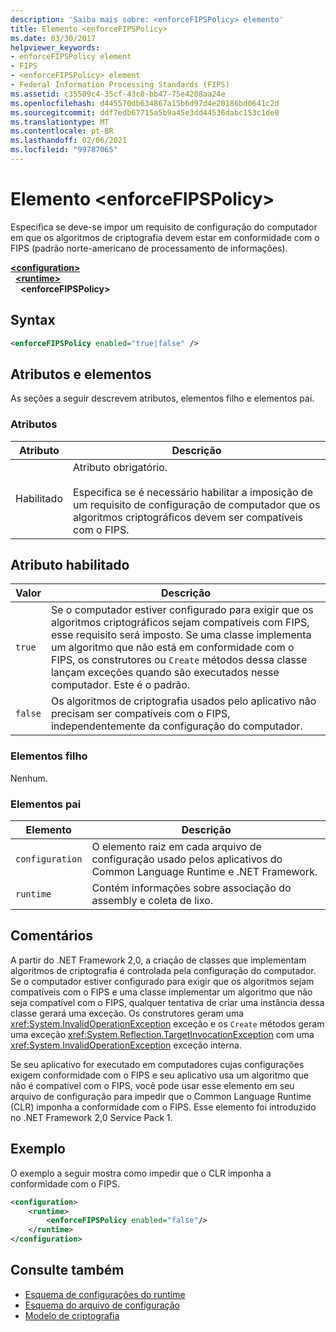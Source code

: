 ```yaml
---
description: 'Saiba mais sobre: <enforceFIPSPolicy> elemento'
title: Elemento <enforceFIPSPolicy>
ms.date: 03/30/2017
helpviewer_keywords:
- enforceFIPSPolicy element
- FIPS
- <enforceFIPSPolicy> element
- Federal Information Processing Standards (FIPS)
ms.assetid: c35509c4-35cf-43c0-bb47-75e4208aa24e
ms.openlocfilehash: d445570db634867a15b6d97d4e20186bd0641c2d
ms.sourcegitcommit: ddf7edb67715a5b9a45e3dd44536dabc153c1de0
ms.translationtype: MT
ms.contentlocale: pt-BR
ms.lasthandoff: 02/06/2021
ms.locfileid: "99787065"
---
```

# <a name="enforcefipspolicy-element"></a>Elemento \<enforceFIPSPolicy>

Especifica se deve-se impor um requisito de configuração do computador em que os algoritmos de criptografia devem estar em conformidade com o FIPS (padrão norte-americano de processamento de informações).  
  
[**\<configuration>**](../configuration-element.md)\
&nbsp;&nbsp;[**\<runtime>**](runtime-element.md)\
&nbsp;&nbsp;&nbsp;&nbsp;**\<enforceFIPSPolicy>**  
  
## <a name="syntax"></a>Syntax  
  
```xml  
<enforceFIPSPolicy enabled="true|false" />  
```  
  
## <a name="attributes-and-elements"></a>Atributos e elementos  

 As seções a seguir descrevem atributos, elementos filho e elementos pai.  
  
### <a name="attributes"></a>Atributos  
  
|Atributo|Descrição|  
|---------------|-----------------|  
|Habilitado|Atributo obrigatório.<br /><br /> Especifica se é necessário habilitar a imposição de um requisito de configuração de computador que os algoritmos criptográficos devem ser compatíveis com o FIPS.|  
  
## <a name="enabled-attribute"></a>Atributo habilitado  
  
|Valor|Descrição|  
|-----------|-----------------|  
|`true`|Se o computador estiver configurado para exigir que os algoritmos criptográficos sejam compatíveis com FIPS, esse requisito será imposto. Se uma classe implementa um algoritmo que não está em conformidade com o FIPS, os construtores ou `Create` métodos dessa classe lançam exceções quando são executados nesse computador. Este é o padrão.|  
|`false`|Os algoritmos de criptografia usados pelo aplicativo não precisam ser compatíveis com o FIPS, independentemente da configuração do computador.|  
  
### <a name="child-elements"></a>Elementos filho  

 Nenhum.  
  
### <a name="parent-elements"></a>Elementos pai  
  
|Elemento|Descrição|  
|-------------|-----------------|  
|`configuration`|O elemento raiz em cada arquivo de configuração usado pelos aplicativos do Common Language Runtime e .NET Framework.|  
|`runtime`|Contém informações sobre associação do assembly e coleta de lixo.|  
  
## <a name="remarks"></a>Comentários  

 A partir do .NET Framework 2,0, a criação de classes que implementam algoritmos de criptografia é controlada pela configuração do computador. Se o computador estiver configurado para exigir que os algoritmos sejam compatíveis com o FIPS e uma classe implementar um algoritmo que não seja compatível com o FIPS, qualquer tentativa de criar uma instância dessa classe gerará uma exceção. Os construtores geram uma <xref:System.InvalidOperationException> exceção e os `Create` métodos geram uma exceção <xref:System.Reflection.TargetInvocationException> com uma <xref:System.InvalidOperationException> exceção interna.  
  
 Se seu aplicativo for executado em computadores cujas configurações exigem conformidade com o FIPS e seu aplicativo usa um algoritmo que não é compatível com o FIPS, você pode usar esse elemento em seu arquivo de configuração para impedir que o Common Language Runtime (CLR) imponha a conformidade com o FIPS. Esse elemento foi introduzido no .NET Framework 2,0 Service Pack 1.  
  
## <a name="example"></a>Exemplo  

 O exemplo a seguir mostra como impedir que o CLR imponha a conformidade com o FIPS.  
  
```xml  
<configuration>  
    <runtime>  
        <enforceFIPSPolicy enabled="false"/>  
    </runtime>  
</configuration>  
```  
  
## <a name="see-also"></a>Consulte também

- [Esquema de configurações do runtime](index.md)
- [Esquema do arquivo de configuração](../index.md)
- [Modelo de criptografia](../../../../standard/security/cryptography-model.md)
